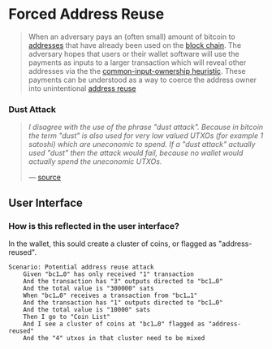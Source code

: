 # Forced Address Reuse

> When an adversary pays an (often small) amount of bitcoin to [addresses](https://en.bitcoin.it/wiki/Address) that have already been used on the [block chain](https://en.bitcoin.it/wiki/Block_chain). The adversary hopes that users or their wallet software will use the payments as inputs to a larger transaction which will reveal other addresses via the the [common-input-ownership heuristic](https://en.bitcoin.it/wiki/Common-input-ownership_heuristic). These payments can be understood as a way to coerce the address owner into unintentional [address reuse](https://en.bitcoin.it/wiki/Address_reuse)

### Dust Attack

> *I disagree with the use of the phrase "dust attack". Because in bitcoin the term "dust" is also used for very low valued UTXOs (for example 1 satoshi) which are uneconomic to spend. If a "dust attack" actually used "dust" then the attack would fail, because no wallet would actually spend the uneconomic UTXOs.*
>
> — [source](https://github.com/JoinMarket-Org/joinmarket-clientserver/pull/471#issuecomment-565857814)

## User Interface

### How is this reflected in the user interface?

In the wallet, this sould create a cluster of coins, or flagged as "address-reused".

```gherkin
Scenario: Potential address reuse attack
	Given "bc1…0" has only received "1" transaction
	And the transaction has "3" outputs directed to "bc1…0"
	And the total value is "300000" sats
	When "bc1…0" receives a transaction from "bc1…1"
	And the transaction has "1" outputs directed to "bc1…0"
	And the total value is "10000" sats
	Then I go to "Coin List"
	And I see a cluster of coins at "bc1…0" flagged as "address-reused"
	And the "4" utxos in that cluster need to be mixed
```



[1]: https://en.bitcoin.it/wiki/Privacy#Forced_address_reuse	"Bitcoin Wiki — Privacy"

